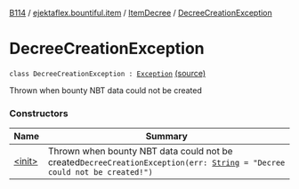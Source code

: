 [B114](../../../index.md) / [ejektaflex.bountiful.item](../../index.md) / [ItemDecree](../index.md) / [DecreeCreationException](./index.md)

# DecreeCreationException

`class DecreeCreationException : `[`Exception`](https://kotlinlang.org/api/latest/jvm/stdlib/kotlin/-exception/index.html) [(source)](https://github.com/ejektaflex/Bountiful/tree/develop/src/main/kotlin/ejektaflex/bountiful/item/ItemDecree.kt#L44)

Thrown when bounty NBT data could not be created

### Constructors

| Name | Summary |
|---|---|
| [&lt;init&gt;](-init-.md) | Thrown when bounty NBT data could not be created`DecreeCreationException(err: `[`String`](https://kotlinlang.org/api/latest/jvm/stdlib/kotlin/-string/index.html)` = "Decree could not be created!")` |

